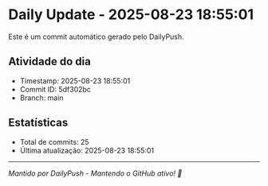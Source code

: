 # Daily Update - 2025-08-23 18:55:01

Este é um commit automático gerado pelo DailyPush.

## Atividade do dia
- Timestamp: 2025-08-23 18:55:01
- Commit ID: 5df302bc
- Branch: main

## Estatísticas
- Total de commits: 25
- Última atualização: 2025-08-23 18:55:01

---
*Mantido por DailyPush - Mantendo o GitHub ativo! 🚀*
